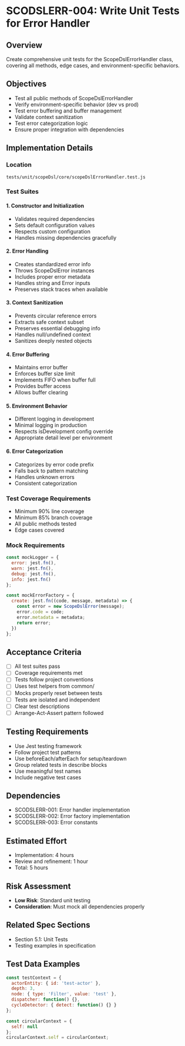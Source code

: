 # SCODSLERR-004: Write Unit Tests for Error Handler

## Overview
Create comprehensive unit tests for the ScopeDslErrorHandler class, covering all methods, edge cases, and environment-specific behaviors.

## Objectives
- Test all public methods of ScopeDslErrorHandler
- Verify environment-specific behavior (dev vs prod)
- Test error buffering and buffer management
- Validate context sanitization
- Test error categorization logic
- Ensure proper integration with dependencies

## Implementation Details

### Location
`tests/unit/scopeDsl/core/scopeDslErrorHandler.test.js`

### Test Suites

#### 1. Constructor and Initialization
- Validates required dependencies
- Sets default configuration values
- Respects custom configuration
- Handles missing dependencies gracefully

#### 2. Error Handling
- Creates standardized error info
- Throws ScopeDslError instances
- Includes proper error metadata
- Handles string and Error inputs
- Preserves stack traces when available

#### 3. Context Sanitization
- Prevents circular reference errors
- Extracts safe context subset
- Preserves essential debugging info
- Handles null/undefined context
- Sanitizes deeply nested objects

#### 4. Error Buffering
- Maintains error buffer
- Enforces buffer size limit
- Implements FIFO when buffer full
- Provides buffer access
- Allows buffer clearing

#### 5. Environment Behavior
- Different logging in development
- Minimal logging in production
- Respects isDevelopment config override
- Appropriate detail level per environment

#### 6. Error Categorization
- Categorizes by error code prefix
- Falls back to pattern matching
- Handles unknown errors
- Consistent categorization

### Test Coverage Requirements
- Minimum 90% line coverage
- Minimum 85% branch coverage
- All public methods tested
- Edge cases covered

### Mock Requirements
```javascript
const mockLogger = {
  error: jest.fn(),
  warn: jest.fn(),
  debug: jest.fn(),
  info: jest.fn()
};

const mockErrorFactory = {
  create: jest.fn((code, message, metadata) => {
    const error = new ScopeDslError(message);
    error.code = code;
    error.metadata = metadata;
    return error;
  })
};
```

## Acceptance Criteria
- [ ] All test suites pass
- [ ] Coverage requirements met
- [ ] Tests follow project conventions
- [ ] Uses test helpers from common/
- [ ] Mocks properly reset between tests
- [ ] Tests are isolated and independent
- [ ] Clear test descriptions
- [ ] Arrange-Act-Assert pattern followed

## Testing Requirements
- Use Jest testing framework
- Follow project test patterns
- Use beforeEach/afterEach for setup/teardown
- Group related tests in describe blocks
- Use meaningful test names
- Include negative test cases

## Dependencies
- SCODSLERR-001: Error handler implementation
- SCODSLERR-002: Error factory implementation
- SCODSLERR-003: Error constants

## Estimated Effort
- Implementation: 4 hours
- Review and refinement: 1 hour
- Total: 5 hours

## Risk Assessment
- **Low Risk**: Standard unit testing
- **Consideration**: Must mock all dependencies properly

## Related Spec Sections
- Section 5.1: Unit Tests
- Testing examples in specification

## Test Data Examples
```javascript
const testContext = {
  actorEntity: { id: 'test-actor' },
  depth: 3,
  node: { type: 'Filter', value: 'test' },
  dispatcher: function() {},
  cycleDetector: { detect: function() {} }
};

const circularContext = {
  self: null
};
circularContext.self = circularContext;
```